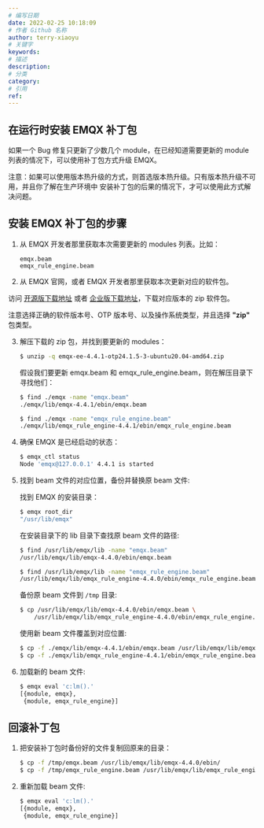 ```yaml
---
# 编写日期
date: 2022-02-25 10:18:09
# 作者 Github 名称
author: terry-xiaoyu
# 关键字
keywords:
# 描述
description:
# 分类
category:
# 引用
ref:
---
```


## 在运行时安装 EMQX 补丁包

如果一个 Bug 修复只更新了少数几个 module，在已经知道需要更新的 module 列表的情况下，可以使用补丁包方式升级 EMQX。

注意：如果可以使用版本热升级的方式，则首选版本热升级。只有版本热升级不可用，并且你了解在生产环境中
安装补丁包的后果的情况下，才可以使用此方式解决问题。

## 安装 EMQX 补丁包的步骤

1. 从 EMQX 开发者那里获取本次需要更新的 modules 列表。比如：

    ```
    emqx.beam
    emqx_rule_engine.beam
    ```

2. 从 EMQX 官网，或者 EMQX 开发者那里获取本次更新对应的软件包。

访问 [开源版下载地址](https://www.emqx.com/en/try?product=broker) 或者 [企业版下载地址](https://www.emqx.com/en/try?product=enterprise)，下载对应版本的 zip 软件包。

注意选择正确的软件版本号、OTP 版本号、以及操作系统类型，并且选择 **"zip"** 包类型。

3. 解压下载的 zip 包，并找到要更新的 modules：

    ```bash
    $ unzip -q emqx-ee-4.4.1-otp24.1.5-3-ubuntu20.04-amd64.zip
    ```

    假设我们要更新 emqx.beam 和 emqx_rule_engine.beam，则在解压目录下寻找他们：

    ```bash
    $ find ./emqx -name "emqx.beam"
    ./emqx/lib/emqx-4.4.1/ebin/emqx.beam

    $ find ./emqx -name "emqx_rule_engine.beam"
    ./emqx/lib/emqx_rule_engine-4.4.1/ebin/emqx_rule_engine.beam
    ```

4. 确保 EMQX 是已经启动的状态：

    ```bash
    $ emqx_ctl status
    Node 'emqx@127.0.0.1' 4.4.1 is started
    ```

5. 找到 beam 文件的对应位置，备份并替换原 beam 文件:

    找到 EMQX 的安装目录：

    ```bash
    $ emqx root_dir
    "/usr/lib/emqx"
    ```

    在安装目录下的 lib 目录下查找原 beam 文件的路径:

    ```bash
    $ find /usr/lib/emqx/lib -name "emqx.beam"
    /usr/lib/emqx/lib/emqx-4.4.0/ebin/emqx.beam

    $ find /usr/lib/emqx/lib -name "emqx_rule_engine.beam"
    /usr/lib/emqx/lib/emqx_rule_engine-4.4.0/ebin/emqx_rule_engine.beam
    ```

    备份原 beam 文件到 `/tmp` 目录:

    ```bash
    $ cp /usr/lib/emqx/lib/emqx-4.4.0/ebin/emqx.beam \
        /usr/lib/emqx/lib/emqx_rule_engine-4.4.0/ebin/emqx_rule_engine.beam /tmp
    ```

    使用新 beam 文件覆盖到对应位置:

    ```bash
    $ cp -f ./emqx/lib/emqx-4.4.1/ebin/emqx.beam /usr/lib/emqx/lib/emqx-4.4.0/ebin/
    $ cp -f ./emqx/lib/emqx_rule_engine-4.4.1/ebin/emqx_rule_engine.beam /usr/lib/emqx/lib/emqx_rule_engine-4.4.0/ebin/
    ```

6. 加载新的 beam 文件:

    ```bash
    $ emqx eval 'c:lm().'
    [{module, emqx},
     {module, emqx_rule_engine}]
    ```

## 回滚补丁包

1. 把安装补丁包时备份好的文件复制回原来的目录：

    ```bash
    $ cp -f /tmp/emqx.beam /usr/lib/emqx/lib/emqx-4.4.0/ebin/
    $ cp -f /tmp/emqx_rule_engine.beam /usr/lib/emqx/lib/emqx_rule_engine-4.4.0/ebin/
    ```
2. 重新加载 beam 文件:

    ```bash
    $ emqx eval 'c:lm().'
    [{module, emqx},
     {module, emqx_rule_engine}]
    ```